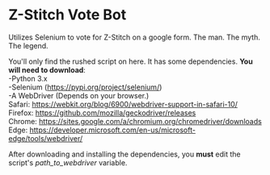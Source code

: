 # Z-Stitch Vote Bot
Utilizes Selenium to vote for Z-Stitch on a google form. The man. The myth. The legend.  
  
You'll only find the rushed script on here. It has some dependencies. **You will need to download**:  
-Python 3.x  
-Selenium (https://pypi.org/project/selenium/)  
-A WebDriver (Depends on your browser.)  
  Safari: https://webkit.org/blog/6900/webdriver-support-in-safari-10/  
  Firefox: https://github.com/mozilla/geckodriver/releases  
  Chrome: https://sites.google.com/a/chromium.org/chromedriver/downloads  
  Edge: https://developer.microsoft.com/en-us/microsoft-edge/tools/webdriver/  
    
    
  After downloading and installing the dependencies, you **must** edit the script's *path_to_webdriver* variable.  
  
 
